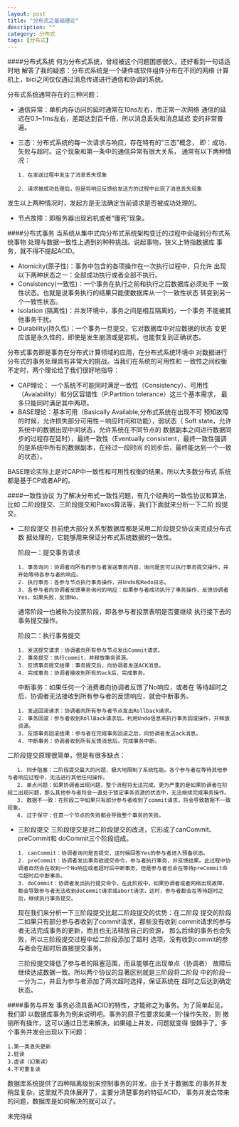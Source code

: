 ```yaml
---
layout: post
title: "分布式之基础理论"
description: ""
category: 分布式
tags: [分布式]
---
```


####分布式系统
  何为分布式系统，曾经被这个问题困惑很久，还好看到一句话适时地
解答了我的疑惑：分布式系统是一个硬件或软件组件分布在不同的网络
计算机上，bici之间仅仅通过消息传递进行通信和协调的系统。

  分布式系统通常存在的三种问题：
  
  * 通信异常：单机内存访问的延时通常在10ns左右，而正常一次网络
通信的延迟在0.1~1ms左右，差距达到百千倍，所以消息丢失和消息延迟
变的非常普遍。

  * 三态：分布式系统的每一次请求与响应，存在特有的“三态”概念，
即：成功、失败与超时。这个现象和第一条中的通信异常有很大关系，
通常有以下两种情况：

        1. 在发送过程中发生了消息丢失现象
  
        2. 请求被成功处理后，但是将响应反馈给发送方的过程中出现了消息丢失现象

  发生以上两种情况时，发起方是无法确定当前请求是否被成功处理的。
  
* 节点故障：即服务器出现宕机或者“僵死”现象。 
  
####分布式事务
  当系统从集中式向分布式系统架构变迁的过程中会碰到分布式系统事物
处理与数据一致性上遇到的种种挑战。说起事物，狭义上特指数据库
事务，就不得不提起ACID。

  * Atomicity(原子性)：事务中包含的各项操作在一次执行过程中，只允许
出现以下两种状态之一：全部成功执行或者全部不执行。
  * Consistency(一致性)：一个事务在执行之前和执行之后数据库必须处于
一致性状态。也就是说事务执行的结果只能使数据库从一个一致性状态
转变到另一个一致性状态。
  * Isolation (隔离性)：并发环境中，事务之间是相互隔离的，一个事务
不能被其他事务干扰。
  * Durability(持久性)：一个事务一旦提交，它对数据库中对应数据的状态
变更应该是永久性的，即使是发生崩溃或是宕机，也能恢复到正确状态。

分布式事务即是事务在分布式计算领域的应用，在分布式系统环境中
对数据进行分布式的事务处理具有非常大的挑战。当我们在系统的可用性和
一致性之间权衡不定时，两个理论给了我们很好地指导：

  * CAP理论： 一个系统不可能同时满足一致性（Consistency）、可用性
（Avalability）和分区容错性（P:Partition tolerance）这三个基本需求，
最多只能同时满足其中两项。
  * BASE理论：基本可用（Basically Available,分布式系统在出现不可
预知故障的时候，允许损失部分可用性－响应时间和功能），弱状态（
Soft state，允许系统中的数据出现中间状态，允许系统在不同节点的
数据副本之间进行数据同步的过程存在延时），最终一致性（Eventually 
consistent，最终一致性强调的是系统中所有的数据副本，在经过一段时间
的同步后，最终能达到一个一致的状态）。

BASE理论实际上是对CAP中一致性和可用性权衡的结果。所以大多数分布式
系统都是基于CP或者AP的。

####一致性协议
为了解决分布式一致性问题，有几个经典的一致性协议和算法，比如
二阶段提交、三阶段提交和Paxos算法等，我们下面就来分析一下二阶
段提交。

 * 二阶段提交
目前绝大部分关系型数据库都是采用二阶段提交协议来完成分布式数
据处理的，它能够用来保证分布式系统数据的一致性。
 
    阶段一：提交事务请求

       1. 事务询问：协调者向所有的参与者发送事务内容，询问是否可以执行事务提交操作，并开始等待各参与者的响应。
       2. 执行事务：各参与节点执行事务操作，并Undo和Redo日志。
       3. 各参与者向协调者反馈事务询问的响应：如果参与者成功执行了事务操作，反馈协调者Yes，如果失败，反馈No。

   通常阶段一也被称为投票阶段，即各参与者投票表明是否要继续
执行接下去的事务提交操作。

   阶段二：执行事务提交
    
       1. 发送提交请求：协调者向所有参与节点发出Commit请求。
       2. 事务提交：执行commit，并释放事务资源。
       3. 反馈事务提交结果：事务提交后，向协调者发送ACK消息。
       4. 完成事务：协调者接收到所有的ack后，完成事务。
    
   中断事务：如果任何一个消费者向协调者反馈了No响应，或者在
等待超时之后，协调者无法接收到所有参与者的反馈响应，就会中断事务。

       1. 发送回滚请求：协调者向所有参与者节点发出Rollback请求。
       2. 事务回滚：参与者收到RollBack请求后，利用Undo信息来执行事务回滚操作，并释放资源。
       3. 反馈事务回滚结果：参与者在完成事务回滚之后，向协调者发送ack消息。
       4. 中断事务：协调者收到所有反馈消息后，完成事务中断。
    
  二阶段提交原理很简单，但是有很多缺点：
  
       1. 同步阻塞：二阶段提交最大的问题，极大地限制了系统性能。各个参与者在等待其他参与者响应过程中，无法进行其他任何操作。
       2. 单点问题：如果协调者出现问题，整个流程将无法完成，更为严重的是如果协调者在阶段二出现问题，那么其他参与者将会一直处于锁定事务资源的状态中，无法继续完成事务操作。
       3. 数据不一致：在阶段二中如果只有部分参与者收到了commit请求，将会导致数据不一致现象。
       4. 过于保守：任意一个节点的失败都会导致整个事务的失败。
    
* 三阶段提交
三阶段提交是对二阶段提交的改进，它形成了canCommit、preCommit和
doCommit三个阶段组成。

      1. canCommit：协调者询问是否提交，这时候回答Yes的参与者进入预备状态。
      2. preCommit：协调者发出事务欲提交命令，参与者执行事务，并反馈结果。此过程中协调者自然会在收到一个No响应或者超时后中断事务，但是参与者也会在等待preCommit命令超时后中断事务。
      3. doCommit：协调者发出执行提交命令。在此阶段中，如果协调者或者网络出现故障，都会导致参与者无法收到doCommit请求或abort请求，这时，参与者都会在等待超时之后，继续执行事务提交。
    
  现在我们来分析一下三阶段提交比起二阶段提交的优势：在二阶段
提交的阶段二如果只有部分参与者收到了commit请求，那些没有收到
commit请求的参与者无法完成事务的更新，而且也无法释放自己的资源，
那么后续的事务也会失败，所以三阶段提交过程中给二阶段添加了超时
选项，没有收到commit的参与者会在超时后直接提交事务。
  
  三阶段提交降低了参与者的阻塞范围，而且能够在出现单点（协调者）
故障后继续达成数据一致。所以两个协议的显著区别就是三阶段将二阶段
中的阶段一一分为二，并且为参与者添加了两次超时选择，保证系统在
超时之后达到确定状态。

####事务与并发
事务必须具备ACID的特性，才能称之为事务。为了简单起见，我们即
以数据库事务为例来说明吧。事务的原子性要求如果一个操作失败，则
撤销所有操作，这可以通过日志来解决，如果碰上并发，问题就变得
很棘手了。多个事务并发会出现以下问题：

    1.第一类丢失更新
    2.脏读
    3.虚读（幻象读）
    4.不可重复读
    
数据库系统提供了四种隔离级别来控制事务的并发。由于关于数据库
的事务并发稍显复杂，这里就不具体展开了，主要分清楚事务的特征ACID，
事务并发会带来的问题，数据库是如何解决的就可以了。



























































         
         
         
         
         
         
         
         
         
         
         
         
         
         
         
         
         
         
         
         
         
         
         
         
         
         
         
         



         
         
         
         
         
         
         
         
         
         
         
         
         
         
         
         
         



   
     
         


































    
    
    
    
    
    
    
    
    
    
    
    
    
    
    
    
    
    











     
     
     
     
     
     
     
     
     
     
     
     
     
     
     
     
     
     
     
     


































    
    
    

    
    
    
    
    
    
    
    
    
    
    
    
    
    
    
    
    
    
    
    
    
    
    
    
    
    
    
    
    
    
    













  






































   
   
   
   
   
   
   
   
   
   
   
   
















        

   

     


















        























































        
        
        
        
        
        
        
        
        
        
        
        
        
        
        
        
        
        
        
        
        
        
        
        
        
        
        
        
        
        
        
        
        


































































  






























   
   
  
  
	
	
	
	
	
	
	
	
	
	
	
	
  未完待续
